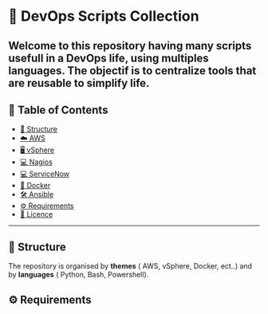 # 🚀 DevOps Scripts Collection

Welcome to this repository having many **scripts usefull in a DevOps life**, using multiples languages.
The objectif is to centralize tools that are reusable to simplify life.
---

## 📑 Table of Contents
- [📂 Structure](#-Structure)
- [☁️ AWS](#️-aws)
- [🖥️ vSphere](#️-vsphere)
- [💻 Nagios](#-nagios)
- [💻 ServiceNow](#-servicenow)
- [🐳 Docker](#-docker)
- [🛠 Ansible](#-ansible)
- [⚙️ Requirements](#-Requirements)
- [📜 Licence](#-licence)

---

## 📂 Structure 

The repository is organised by **themes** ( AWS, vSphere, Docker, ect..) and by **languages** ( Python, Bash, Powershell).

## ⚙️ Requirements
